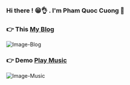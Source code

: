### Hi there ! 😁👌 . I'm Pham Quoc Cuong 👋
### 👉 This [My Blog](https://panadorado.github.io)
![Image-Blog](https://live.staticflickr.com/65535/50773754836_fa924333af_b.jpg)
### 👉 Demo [Play Music](https://panadorado.github.io/mymusic/index.html)
![Image-Music](https://live.staticflickr.com/65535/50773767091_ff8e86fb3d_b.jpg)

